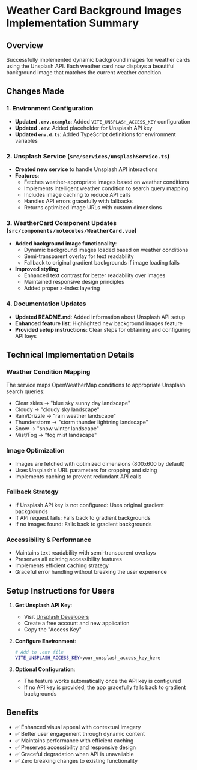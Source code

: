 # Weather Card Background Images Implementation Summary

## Overview
Successfully implemented dynamic background images for weather cards using the Unsplash API. Each weather card now displays a beautiful background image that matches the current weather condition.

## Changes Made

### 1. Environment Configuration
- **Updated `.env.example`**: Added `VITE_UNSPLASH_ACCESS_KEY` configuration
- **Updated `.env`**: Added placeholder for Unsplash API key
- **Updated `env.d.ts`**: Added TypeScript definitions for environment variables

### 2. Unsplash Service (`src/services/unsplashService.ts`)
- **Created new service** to handle Unsplash API interactions
- **Features**:
  - Fetches weather-appropriate images based on weather conditions
  - Implements intelligent weather condition to search query mapping
  - Includes image caching to reduce API calls
  - Handles API errors gracefully with fallbacks
  - Returns optimized image URLs with custom dimensions

### 3. WeatherCard Component Updates (`src/components/molecules/WeatherCard.vue`)
- **Added background image functionality**:
  - Dynamic background images loaded based on weather conditions
  - Semi-transparent overlay for text readability
  - Fallback to original gradient backgrounds if image loading fails
- **Improved styling**:
  - Enhanced text contrast for better readability over images
  - Maintained responsive design principles
  - Added proper z-index layering

### 4. Documentation Updates
- **Updated README.md**: Added information about Unsplash API setup
- **Enhanced feature list**: Highlighted new background images feature
- **Provided setup instructions**: Clear steps for obtaining and configuring API keys

## Technical Implementation Details

### Weather Condition Mapping
The service maps OpenWeatherMap conditions to appropriate Unsplash search queries:
- Clear skies → "blue sky sunny day landscape"
- Cloudy → "cloudy sky landscape" 
- Rain/Drizzle → "rain weather landscape"
- Thunderstorm → "storm thunder lightning landscape"
- Snow → "snow winter landscape"
- Mist/Fog → "fog mist landscape"

### Image Optimization
- Images are fetched with optimized dimensions (800x600 by default)
- Uses Unsplash's URL parameters for cropping and sizing
- Implements caching to prevent redundant API calls

### Fallback Strategy
- If Unsplash API key is not configured: Uses original gradient backgrounds
- If API request fails: Falls back to gradient backgrounds
- If no images found: Falls back to gradient backgrounds

### Accessibility & Performance
- Maintains text readability with semi-transparent overlays
- Preserves all existing accessibility features
- Implements efficient caching strategy
- Graceful error handling without breaking the user experience

## Setup Instructions for Users

1. **Get Unsplash API Key**:
   - Visit [Unsplash Developers](https://unsplash.com/developers)
   - Create a free account and new application
   - Copy the "Access Key"

2. **Configure Environment**:
   ```bash
   # Add to .env file
   VITE_UNSPLASH_ACCESS_KEY=your_unsplash_access_key_here
   ```

3. **Optional Configuration**:
   - The feature works automatically once the API key is configured
   - If no API key is provided, the app gracefully falls back to gradient backgrounds

## Benefits
- ✅ Enhanced visual appeal with contextual imagery
- ✅ Better user engagement through dynamic content
- ✅ Maintains performance with efficient caching
- ✅ Preserves accessibility and responsive design
- ✅ Graceful degradation when API is unavailable
- ✅ Zero breaking changes to existing functionality
